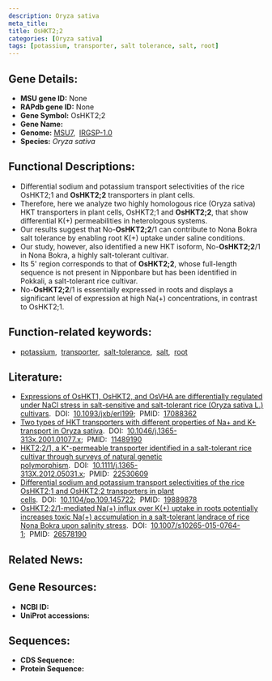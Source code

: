 ```yaml
---
description: Oryza sativa
meta_title:
title: OsHKT2;2
categories: [Oryza sativa]
tags: [potassium, transporter, salt tolerance, salt, root]
---
```


## Gene Details:
- **MSU gene ID:** None  
- **RAPdb gene ID:** None  
- **Gene Symbol:** OsHKT2;2
- **Gene Name:**
- **Genome:**  [MSU7](http://rice.uga.edu/),&nbsp;&nbsp;[IRGSP-1.0](https://rapdb.dna.affrc.go.jp/download/irgsp1.html)
- **Species:** *Oryza sativa*

## Functional Descriptions:
   - Differential sodium and potassium transport selectivities of the rice OsHKT2;1 and **OsHKT2;2** transporters in plant cells.
   - Therefore, here we analyze two highly homologous rice (Oryza sativa) HKT transporters in plant cells, OsHKT2;1 and **OsHKT2;2**, that show differential K(+) permeabilities in heterologous systems.
   - Our results suggest that No-**OsHKT2;2**/1 can contribute to Nona Bokra salt tolerance by enabling root K(+) uptake under saline conditions.
   - Our study, however, also identified a new HKT isoform, No-**OsHKT2;2**/1 in Nona Bokra, a highly salt-tolerant cultivar.
   - Its 5' region corresponds to that of **OsHKT2;2**, whose full-length sequence is not present in Nipponbare but has been identified in Pokkali, a salt-tolerant rice cultivar.
   - No-**OsHKT2;2**/1 is essentially expressed in roots and displays a significant level of expression at high Na(+) concentrations, in contrast to OsHKT2;1.

## Function-related keywords:
   - [potassium](/tags/potassium/),&nbsp;&nbsp;[transporter](/tags/transporter/),&nbsp;&nbsp;[salt-tolerance](/tags/salt-tolerance/),&nbsp;&nbsp;[salt](/tags/salt/),&nbsp;&nbsp;[root](/tags/root/)

## Literature:
   - [Expressions of OsHKT1, OsHKT2, and OsVHA are differentially regulated under NaCl stress in salt-sensitive and salt-tolerant rice (Oryza sativa L.) cultivars](https://www.doi.org/10.1093/jxb/erl199).&nbsp;&nbsp;DOI:&nbsp;&nbsp;[10.1093/jxb/erl199](https://www.doi.org/10.1093/jxb/erl199);&nbsp;&nbsp;PMID:&nbsp;&nbsp;[17088362](https://pubmed.ncbi.nlm.nih.gov/17088362/)
   - [Two types of HKT transporters with different properties of Na+ and K+ transport in Oryza sativa](https://www.doi.org/10.1046/j.1365-313x.2001.01077.x).&nbsp;&nbsp;DOI:&nbsp;&nbsp;[10.1046/j.1365-313x.2001.01077.x](https://www.doi.org/10.1046/j.1365-313x.2001.01077.x);&nbsp;&nbsp;PMID:&nbsp;&nbsp;[11489190](https://pubmed.ncbi.nlm.nih.gov/11489190/)
   - [HKT2;2/1, a K⁺-permeable transporter identified in a salt-tolerant rice cultivar through surveys of natural genetic polymorphism](https://www.doi.org/10.1111/j.1365-313X.2012.05031.x).&nbsp;&nbsp;DOI:&nbsp;&nbsp;[10.1111/j.1365-313X.2012.05031.x](https://www.doi.org/10.1111/j.1365-313X.2012.05031.x);&nbsp;&nbsp;PMID:&nbsp;&nbsp;[22530609](https://pubmed.ncbi.nlm.nih.gov/22530609/)
   - [Differential sodium and potassium transport selectivities of the rice OsHKT2;1 and OsHKT2;2 transporters in plant cells](https://www.doi.org/10.1104/pp.109.145722).&nbsp;&nbsp;DOI:&nbsp;&nbsp;[10.1104/pp.109.145722](https://www.doi.org/10.1104/pp.109.145722);&nbsp;&nbsp;PMID:&nbsp;&nbsp;[19889878](https://pubmed.ncbi.nlm.nih.gov/19889878/)
   - [OsHKT2;2/1-mediated Na(+) influx over K(+) uptake in roots potentially increases toxic Na(+) accumulation in a salt-tolerant landrace of rice Nona Bokra upon salinity stress](https://www.doi.org/10.1007/s10265-015-0764-1).&nbsp;&nbsp;DOI:&nbsp;&nbsp;[10.1007/s10265-015-0764-1](https://www.doi.org/10.1007/s10265-015-0764-1);&nbsp;&nbsp;PMID:&nbsp;&nbsp;[26578190](https://pubmed.ncbi.nlm.nih.gov/26578190/)

## Related News:

## Gene Resources:
- **NCBI ID:**  []()
- **UniProt accessions:** [](https://www.uniprot.org/uniprotkb//entry)

## Sequences:
- **CDS Sequence:**
- **Protein Sequence:**
